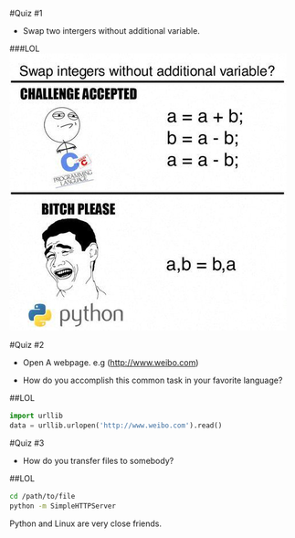 #Quiz #1
* Swap two intergers without additional variable.


###LOL
![swap](resources/swap.jpg)


#Quiz #2
* Open A webpage. e.g (http://www.weibo.com)

* How do you accomplish this common task in your favorite language?


##LOL

```python
import urllib
data = urllib.urlopen('http://www.weibo.com').read()
```


#Quiz #3
* How do you transfer files to somebody?


##LOL
```sh
cd /path/to/file
python -m SimpleHTTPServer
```

Python and Linux are very close friends.
